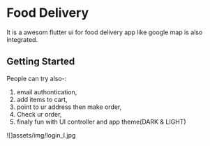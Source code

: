 # Food Delivery

It is a awesom flutter ui for food delivery app like google map is also integrated.
## Getting Started
People can try also-:

1. email authontication,
2. add items to cart,
3. point to ur address then make order,
4. Check ur order,
5. finaly fun with UI controller and app theme(DARK & LIGHT) 

![]assets/img/login_l.jpg